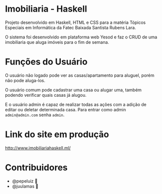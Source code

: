 # Imobiliaria - Haskell

Projeto desenvolvido em Haskell, HTML e CSS para a matéria Tópicos Especiais em Informática da Fatec Baixada Santista Rubens Lara. 

O sistema foi desenvolvido em plataforma web Yesod e faz o CRUD de uma imobiliaria que aluga imóveis para o fim de semana.

# Funções do Usuário

O usuário não logado pode ver as casas/apartamento para aluguel, porém não pode aluga-los.

O usuário comum pode cadastrar uma casa ou alugar uma, também podendo verificar quais casas já alugou.

E o usuário admin é capaz de realizar todas as ações com a adição de editar ou deletar determinada casa.
Para entrar como admin `admin@admin.com` senha `admin`. 

# Link do site em produção 
http://www.imobiliariahaskell.ml/

# Contribuidores 
* @pepeluiz 🧑
* @juulamas 👩
